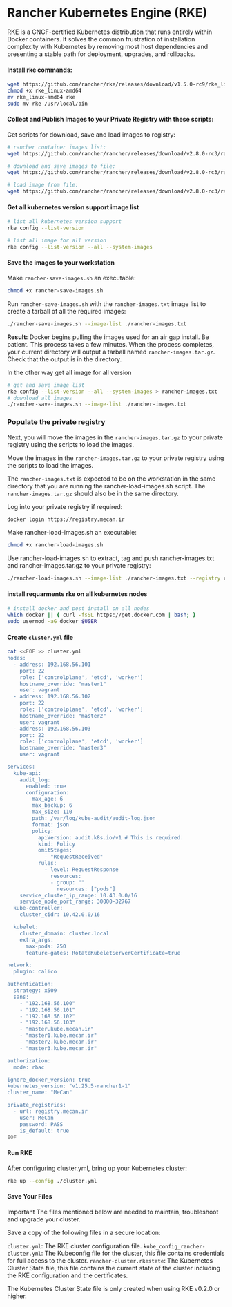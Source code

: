 # Rancher Kubernetes Engine (RKE)
RKE is a CNCF-certified Kubernetes distribution that runs entirely within Docker containers. It solves the common frustration of installation complexity with Kubernetes by removing most host dependencies and presenting a stable path for deployment, upgrades, and rollbacks.


#### Install rke commands:
```bash
wget https://github.com/rancher/rke/releases/download/v1.5.0-rc9/rke_linux-amd64
chmod +x rke_linux-amd64
mv rke_linux-amd64 rke
sudo mv rke /usr/local/bin
```

#### Collect and Publish Images to your Private Registry with these scripts:
Get scripts for download, save and load images to registry:
```bash
# rancher container images list:
wget https://github.com/rancher/rancher/releases/download/v2.8.0-rc3/rancher-images.txt

# download and save images to file:
wget https://github.com/rancher/rancher/releases/download/v2.8.0-rc3/rancher-save-images.sh

# load image from file:
wget https://github.com/rancher/rancher/releases/download/v2.8.0-rc3/rancher-load-images.sh
```

#### Get all kubernetes version support image list
```bash
# list all kubernetes version support
rke config --list-version

# list all image for all version
rke config --list-version --all --system-images
```

#### Save the images to your workstation
Make `rancher-save-images.sh` an executable:
```bash
chmod +x rancher-save-images.sh
```
Run `rancher-save-images.sh` with the `rancher-images.txt` image list to create a tarball of all the required images:
```bash
./rancher-save-images.sh --image-list ./rancher-images.txt
```
**Result:** Docker begins pulling the images used for an air gap install. Be patient. This process takes a few minutes. When the process completes, your current directory will output a tarball named `rancher-images.tar.gz`. Check that the output is in the directory.

In the other way get all image for all version
```bash
# get and save image list
rke config --list-version --all --system-images > rancher-images.txt
# download all images
./rancher-save-images.sh --image-list ./rancher-images.txt
```

### Populate the private registry
Next, you will move the images in the `rancher-images.tar.gz` to your private registry using the scripts to load the images.

Move the images in the `rancher-images.tar.gz` to your private registry using the scripts to load the images.

The `rancher-images.txt` is expected to be on the workstation in the same directory that you are running the rancher-load-images.sh script. The `rancher-images.tar.gz` should also be in the same directory.


Log into your private registry if required:
```bash
docker login https://registry.mecan.ir
```
Make rancher-load-images.sh an executable:
```bash
chmod +x rancher-load-images.sh
```
Use rancher-load-images.sh to extract, tag and push rancher-images.txt and rancher-images.tar.gz to your private registry:
```bash
./rancher-load-images.sh --image-list ./rancher-images.txt --registry registry.mecan.ir
```

#### install requarments rke on all kubernetes nodes
```bash
# install docker and post install on all nodes
which docker || { curl -fsSL https://get.docker.com | bash; }
sudo usermod -aG docker $USER
```

#### Create `cluster.yml` file
```bash
cat <<EOF >> cluster.yml
nodes:
  - address: 192.168.56.101
    port: 22
    role: ['controlplane', 'etcd', 'worker']
    hostname_override: "master1"
    user: vagrant
  - address: 192.168.56.102
    port: 22
    role: ['controlplane', 'etcd', 'worker']
    hostname_override: "master2"
    user: vagrant
  - address: 192.168.56.103
    port: 22
    role: ['controlplane', 'etcd', 'worker']
    hostname_override: "master3"
    user: vagrant

services:
  kube-api:
    audit_log:
      enabled: true
      configuration:
        max_age: 6
        max_backup: 6
        max_size: 110
        path: /var/log/kube-audit/audit-log.json
        format: json
        policy:
          apiVersion: audit.k8s.io/v1 # This is required.
          kind: Policy
          omitStages:
            - "RequestReceived"
          rules:
            - level: RequestResponse
              resources:
              - group: ""
                resources: ["pods"]
    service_cluster_ip_range: 10.43.0.0/16
    service_node_port_range: 30000-32767
  kube-controller:
    cluster_cidr: 10.42.0.0/16

  kubelet:
    cluster_domain: cluster.local
    extra_args:
      max-pods: 250
      feature-gates: RotateKubeletServerCertificate=true

network:
  plugin: calico

authentication:
  strategy: x509
  sans:
    - "192.168.56.100"
    - "192.168.56.101"
    - "192.168.56.102"
    - "192.168.56.103"
    - "master.kube.mecan.ir"
    - "master1.kube.mecan.ir"
    - "master2.kube.mecan.ir"
    - "master3.kube.mecan.ir"

authorization:
  mode: rbac

ignore_docker_version: true
kubernetes_version: "v1.25.5-rancher1-1"
cluster_name: "MeCan"

private_registries:
  - url: registry.mecan.ir
    user: MeCan
    password: PASS
    is_default: true
EOF
```

#### Run RKE
After configuring cluster.yml, bring up your Kubernetes cluster:
```bash
rke up --config ./cluster.yml
```

#### Save Your Files
Important The files mentioned below are needed to maintain, troubleshoot and upgrade your cluster.

Save a copy of the following files in a secure location:

`cluster.yml`: The RKE cluster configuration file.
`kube_config_rancher-cluster.yml`: The Kubeconfig file for the cluster, this file contains credentials for full access to the cluster.
`rancher-cluster.rkestate`: The Kubernetes Cluster State file, this file contains the current state of the cluster including the RKE configuration and the certificates.

The Kubernetes Cluster State file is only created when using RKE v0.2.0 or higher.
